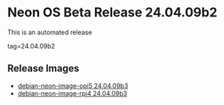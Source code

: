 # Neon OS Beta Release 24.04.09b2
This is an automated release

tag=24.04.09b2

## Release Images
- [debian-neon-image-opi5 24.04.09b3](https://2222.us/app/files/neon_images/core/opi5/dev/debian-neon-image-opi5_2024-04-09_16_51.img.xz)
- [debian-neon-image-rpi4 24.04.09b3](https://2222.us/app/files/neon_images/core/rpi4/dev/debian-neon-image-rpi4_2024-04-09_16_51.img.xz)
